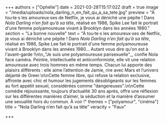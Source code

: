 +++
authors = ["Ophélie"]
date = 2021-03-28T15:17:02Z
draft = true
image = "/media/uploads/nola_darling_n_en_fait_qu_a_sa_tete.jpg"
preview = "À tou·te·s les amoureux·ses de Netflix, je vous ai déniché une pépite ! Dans _Nola Darling n’en fait qu’à sa tête_, réalisé en 1986, Spike Lee fait le portrait d'une femme polyamoureuse vivant à Brooklyn dans les années 1980."
section = "La bonne nouvelle"
text = "À tou·te·s les amoureux·ses de Netflix, je vous ai déniché une pépite ! Dans _Nola Darling n’en fait qu’à sa tête_, réalisé en 1986, Spike Lee fait le portrait d'une femme polyamoureuse vivant à Brooklyn dans les années 1980... Autant vous dire qu'on est à l'avant-garde !\n\n_\"Je suis une polyamoureuse pansexuelle\"_, confie Nola face caméra. Peintre, intellectuelle et anticonformiste, elle vit une relation amoureuse avec trois hommes en même temps. Chacun lui apporte des plaisirs différents : elle aime l’attention de Jamie, rire avec Mars et l’univers déjanté de Greer.\n\nCette femme libre, qui refuse la relation exclusive, affronte avec chic et humour les jugements désobligeants sur les femmes au fort appétit sexuel, considérées comme \"dangereuses\".\n\nCette comédie réjouissante, toujours d’actualité 30 ans après, offre une réflexion sur les différentes manières d’aimer, la séduction et la manière d’assumer une sexualité hors du commun. À voir !"
themes = ["polyamour", "cinéma"]
title = "Nola Darling n’en fait qu’à sa tête"
veracity = "Faux"

+++
